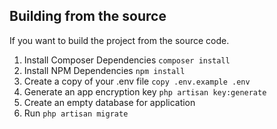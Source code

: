 ## Building from the source

If you want to build the project from the source code.

1. Install Composer Dependencies
``composer install``
1. Install NPM Dependencies
``npm install``
1. Create a copy of your .env file
``copy .env.example .env``
1. Generate an app encryption key
``php artisan key:generate``
1. Create an empty database for application
1. Run
``php artisan migrate``
